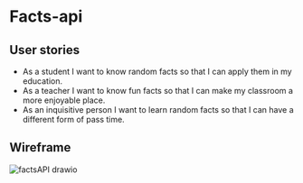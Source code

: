 # Facts-api

## User stories

- As a student I want to know random facts so that I can apply them in my education.
- As a teacher I want to know fun facts so that I can make my classroom a more enjoyable place.
- As an inquisitive person I want to learn random facts so that I can have a different form of pass time.

## Wireframe

![factsAPI drawio](https://user-images.githubusercontent.com/95390091/165384908-d039b4a0-c06c-4b2a-a9ed-5d132fce2656.png)
